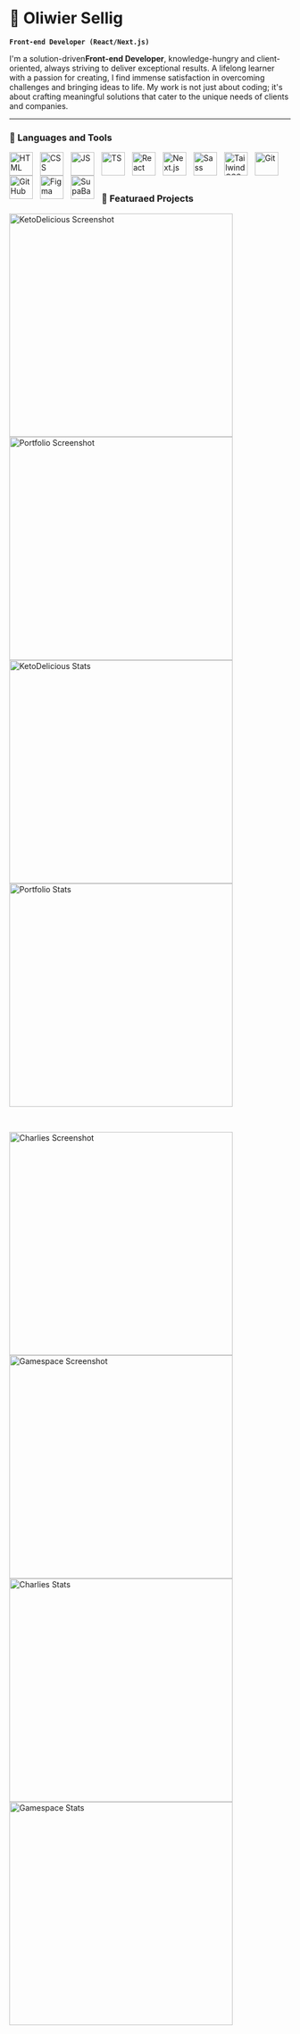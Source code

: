 # 🐺 Oliwier Sellig

**`Front-end Developer (React/Next.js)`**

I'm a solution-driven**Front-end Developer**, knowledge-hungry and client-oriented, always striving to deliver exceptional results. A lifelong learner with a passion for creating, I find immense satisfaction in overcoming challenges and bringing ideas to life. My work is not just about coding; it's about crafting meaningful solutions that cater to the unique needs of clients and companies.

---

### 🧰 Languages and Tools

<img align="left" alt="HTML" width="42px" style="padding-right:10px" src="https://cdn.jsdelivr.net/gh/devicons/devicon@latest/icons/html5/html5-original.svg" />
<img align="left" alt="CSS" width="42px" style="padding-right:10px" src="https://cdn.jsdelivr.net/gh/devicons/devicon@latest/icons/css3/css3-original.svg" />
<img align="left" alt="JS" width="42px" style="padding-right:10px" src="https://cdn.jsdelivr.net/gh/devicons/devicon@latest/icons/javascript/javascript-original.svg" />
<img align="left" alt="TS" width="42px" style="padding-right:10px" src="https://cdn.jsdelivr.net/gh/devicons/devicon@latest/icons/typescript/typescript-original.svg" />
<img align="left" alt="React" width="42px" style="padding-right:10px" src="https://cdn.jsdelivr.net/gh/devicons/devicon@latest/icons/react/react-original.svg" />
<img align="left" alt="Next.js" width="42px" style="padding-right:10px" src="https://cdn.jsdelivr.net/gh/devicons/devicon@latest/icons/nextjs/nextjs-original.svg" />
<img align="left" alt="Sass" width="42px" style="padding-right:10px" src="https://cdn.jsdelivr.net/gh/devicons/devicon@latest/icons/sass/sass-original.svg" />
<img align="left" alt="Tailwind CSS" width="42px" style="padding-right:10px" src="https://cdn.jsdelivr.net/gh/devicons/devicon@latest/icons/tailwindcss/tailwindcss-original.svg" />
<img align="left" alt="Git" width="42px" style="padding-right:10px" src="https://cdn.jsdelivr.net/gh/devicons/devicon@latest/icons/git/git-original.svg" />
<img align="left" alt="GitHub" width="42px" style="padding-right:10px" src="https://cdn.jsdelivr.net/gh/devicons/devicon@latest/icons/github/github-original.svg" />
<img align="left" alt="Figma" width="42px" style="padding-right:10px" src="https://cdn.jsdelivr.net/gh/devicons/devicon@latest/icons/figma/figma-original.svg" />
<img align="left" alt="SupaBase" width="42px" style="padding-right:10px" src="https://cdn.jsdelivr.net/gh/devicons/devicon@latest/icons/supabase/supabase-original.svg" />
<br />
<br />

#

### 🎨 Featuraed Projects
<a align="left"    href="https://ketodelicious.vercel.app/" ><img   style="padding-rigth: 20px" alt="KetoDelicious Screenshot" width="400px"  src="https://jhlemuenelichgebawrp.supabase.co/storage/v1/object/public/project_screenshots/ketodelicious-1-lg.webp" /></a>
<a align="left"   href="https://ketodelicious.vercel.app/"   ><img   style="padding-rigth: 20px" alt="Portfolio Screenshot" width="400px" src="https://jhlemuenelichgebawrp.supabase.co/storage/v1/object/public/project_screenshots/portfolio-1-lg.webp" /></a>
<br />
<a align="left" href="https://github.com/OliwierSellig/ketodelicious"><img  alt="KetoDelicious Stats" width="400px"  src="https://github-readme-stats.vercel.app/api/pin/?username=OliwierSellig&repo=ketodelicious&theme=dark" /></a>
<a align="left" href="https://github.com/OliwierSellig/portfolio"><img  alt="Portfolio Stats"   width="400px"  src="https://github-readme-stats.vercel.app/api/pin/?username=OliwierSellig&repo=portfolio&theme=dark" /></a>

<br />

<a align="left"    href="https://ketodelicious.vercel.app/" ><img   style="padding-rigth: 20px" alt="Charlies Screenshot" width="400px"  src="https://jhlemuenelichgebawrp.supabase.co/storage/v1/object/public/project_screenshots/charlies-1-lg.webp" /></a>
<a align="left"   href="https://ketodelicious.vercel.app/"   ><img   style="padding-rigth: 20px" alt="Gamespace Screenshot" width="400px" src="https://jhlemuenelichgebawrp.supabase.co/storage/v1/object/public/project_screenshots/gamespace-1-lg.webp" /></a>
<br />
<a align="left" href="https://github.com/OliwierSellig/charlies"><img  alt="Charlies Stats" width="400px"  src="https://github-readme-stats.vercel.app/api/pin/?username=OliwierSellig&repo=charlies&theme=dark" /></a>
<a align="left" href="https://github.com/OliwierSellig/gamespace-project"><img  alt="Gamespace Stats"   width="400px"  src="https://github-readme-stats.vercel.app/api/pin/?username=OliwierSellig&repo=gamespace-project&theme=dark" /></a>




